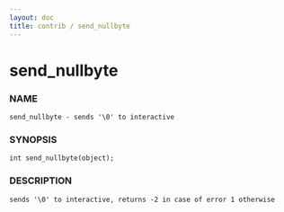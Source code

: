 ```yaml
---
layout: doc
title: contrib / send_nullbyte
---
```

# send_nullbyte

### NAME

    send_nullbyte - sends '\0' to interactive

### SYNOPSIS

    int send_nullbyte(object);

### DESCRIPTION

    sends '\0' to interactive, returns -2 in case of error 1 otherwise
